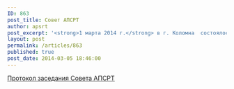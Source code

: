 ```yaml
---
ID: 863
post_title: Совет АПСРТ
author: apsrt
post_excerpt: '<strong>1 марта 2014 г.</strong> в г. Коломна  состоялось заседание Совета АПСРТ (протокол прилагается)'
layout: post
permalink: /articles/863
published: true
post_date: 2014-03-05 18:46:00
---
```

<a href="http://www.apsrt.ru/docs/w102.doc"><span style="text-decoration:underline;"> Протокол заседания Совета АПСРТ</span></a>